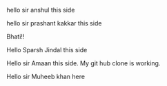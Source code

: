 hello sir anshul this side 


hello sir prashant kakkar this side

Bhati!!


Hello Sparsh Jindal this side

Hello sir Amaan this side. My git hub clone is working.

Hello sir Muheeb khan here



